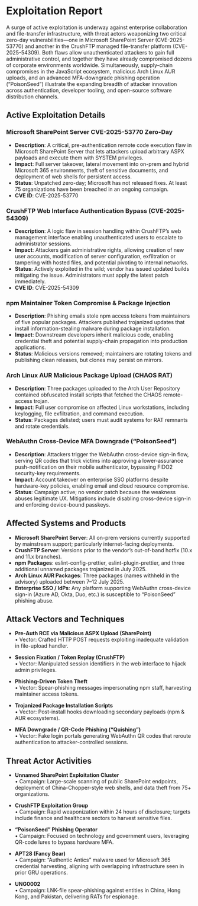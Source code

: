 # Exploitation Report

A surge of active exploitation is underway against enterprise collaboration and file-transfer infrastructure, with threat actors weaponizing two critical zero-day vulnerabilities—one in Microsoft SharePoint Server (CVE-2025-53770) and another in the CrushFTP managed file-transfer platform (CVE-2025-54309). Both flaws allow unauthenticated attackers to gain full administrative control, and together they have already compromised dozens of corporate environments worldwide. Simultaneously, supply-chain compromises in the JavaScript ecosystem, malicious Arch Linux AUR uploads, and an advanced MFA-downgrade phishing operation (“PoisonSeed”) illustrate the expanding breadth of attacker innovation across authentication, developer tooling, and open-source software distribution channels.

## Active Exploitation Details

### Microsoft SharePoint Server CVE-2025-53770 Zero-Day
- **Description**: A critical, pre-authentication remote code execution flaw in Microsoft SharePoint Server that lets attackers upload arbitrary ASPX payloads and execute them with SYSTEM privileges.
- **Impact**: Full server takeover, lateral movement into on-prem and hybrid Microsoft 365 environments, theft of sensitive documents, and deployment of web shells for persistent access.
- **Status**: Unpatched zero-day; Microsoft has not released fixes. At least 75 organizations have been breached in an ongoing campaign.
- **CVE ID**: CVE-2025-53770

### CrushFTP Web Interface Authentication Bypass (CVE-2025-54309)
- **Description**: A logic flaw in session handling within CrushFTP’s web management interface enabling unauthenticated users to escalate to administrator sessions.
- **Impact**: Attackers gain administrative rights, allowing creation of new user accounts, modification of server configuration, exfiltration or tampering with hosted files, and potential pivoting to internal networks.
- **Status**: Actively exploited in the wild; vendor has issued updated builds mitigating the issue. Administrators must apply the latest patch immediately.
- **CVE ID**: CVE-2025-54309

### npm Maintainer Token Compromise & Package Injection
- **Description**: Phishing emails stole npm access tokens from maintainers of five popular packages. Attackers published trojanized updates that install information-stealing malware during package installation.
- **Impact**: Downstream developers inherit malicious code, enabling credential theft and potential supply-chain propagation into production applications.
- **Status**: Malicious versions removed; maintainers are rotating tokens and publishing clean releases, but clones may persist on mirrors.

### Arch Linux AUR Malicious Package Upload (CHAOS RAT)
- **Description**: Three packages uploaded to the Arch User Repository contained obfuscated install scripts that fetched the CHAOS remote-access trojan.
- **Impact**: Full user compromise on affected Linux workstations, including keylogging, file exfiltration, and command execution.
- **Status**: Packages delisted; users must audit systems for RAT remnants and rotate credentials.

### WebAuthn Cross-Device MFA Downgrade (“PoisonSeed”)
- **Description**: Attackers trigger the WebAuthn cross-device sign-in flow, serving QR codes that trick victims into approving a lower-assurance push-notification on their mobile authenticator, bypassing FIDO2 security-key requirements.
- **Impact**: Account takeover on enterprise SSO platforms despite hardware-key policies, enabling email and cloud resource compromise.
- **Status**: Campaign active; no vendor patch because the weakness abuses legitimate UX. Mitigations include disabling cross-device sign-in and enforcing device-bound passkeys.

## Affected Systems and Products

- **Microsoft SharePoint Server**: All on-prem versions currently supported by mainstream support; particularly internet-facing deployments.  
- **CrushFTP Server**: Versions prior to the vendor’s out-of-band hotfix (10.x and 11.x branches).  
- **npm Packages**: eslint-config-prettier, eslint-plugin-prettier, and three additional unnamed packages trojanized in July 2025.  
- **Arch Linux AUR Packages**: Three packages (names withheld in the advisory) uploaded between 7–12 July 2025.  
- **Enterprise SSO / IdPs**: Any platform supporting WebAuthn cross-device sign-in (Azure AD, Okta, Duo, etc.) is susceptible to “PoisonSeed” phishing abuse.

## Attack Vectors and Techniques

- **Pre-Auth RCE via Malicious ASPX Upload (SharePoint)**  
  • Vector: Crafted HTTP POST requests exploiting inadequate validation in file-upload handler.  

- **Session Fixation / Token Replay (CrushFTP)**  
  • Vector: Manipulated session identifiers in the web interface to hijack admin privileges.  

- **Phishing-Driven Token Theft**  
  • Vector: Spear-phishing messages impersonating npm staff, harvesting maintainer access tokens.  

- **Trojanized Package Installation Scripts**  
  • Vector: Post-install hooks downloading secondary payloads (npm & AUR ecosystems).  

- **MFA Downgrade / QR-Code Phishing (“Quishing”)**  
  • Vector: Fake login portals generating WebAuthn QR codes that reroute authentication to attacker-controlled sessions.  

## Threat Actor Activities

- **Unnamed SharePoint Exploitation Cluster**  
  • Campaign: Large-scale scanning of public SharePoint endpoints, deployment of China-Chopper-style web shells, and data theft from 75+ organizations.  

- **CrushFTP Exploitation Group**  
  • Campaign: Rapid weaponization within 24 hours of disclosure; targets include finance and healthcare sectors to harvest sensitive files.  

- **“PoisonSeed” Phishing Operator**  
  • Campaign: Focused on technology and government users, leveraging QR-code lures to bypass hardware MFA.  

- **APT28 (Fancy Bear)**  
  • Campaign: “Authentic Antics” malware used for Microsoft 365 credential harvesting, aligning with overlapping infrastructure seen in prior GRU operations.  

- **UNG0002**  
  • Campaign: LNK-file spear-phishing against entities in China, Hong Kong, and Pakistan, delivering RATs for espionage.  

